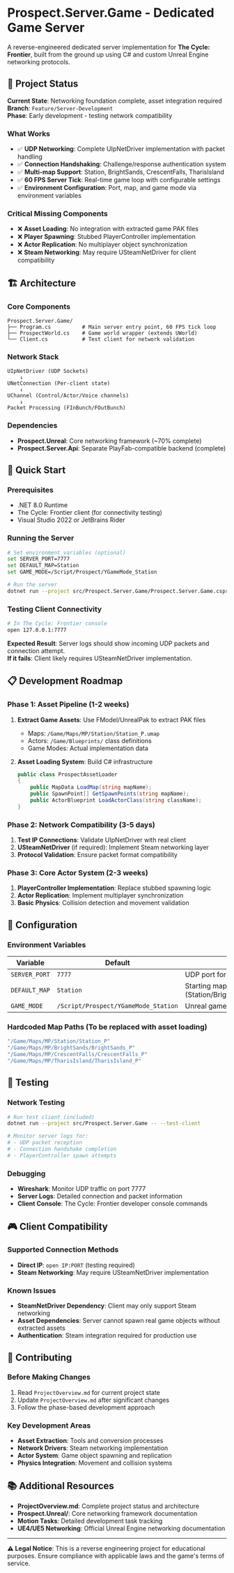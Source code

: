 # Prospect.Server.Game - Dedicated Game Server

A reverse-engineered dedicated server implementation for **The Cycle: Frontier**, built from the ground up using C# and custom Unreal Engine networking protocols.

## 🎯 Project Status

**Current State**: Networking foundation complete, asset integration required  
**Branch**: `Feature/Server-Development`  
**Phase**: Early development - testing network compatibility

### What Works
- ✅ **UDP Networking**: Complete UIpNetDriver implementation with packet handling
- ✅ **Connection Handshaking**: Challenge/response authentication system
- ✅ **Multi-map Support**: Station, BrightSands, CrescentFalls, TharisIsland
- ✅ **60 FPS Server Tick**: Real-time game loop with configurable settings
- ✅ **Environment Configuration**: Port, map, and game mode via environment variables

### Critical Missing Components
- ❌ **Asset Loading**: No integration with extracted game PAK files
- ❌ **Player Spawning**: Stubbed PlayerController implementation
- ❌ **Actor Replication**: No multiplayer object synchronization
- ❌ **Steam Networking**: May require USteamNetDriver for client compatibility

## 🏗️ Architecture

### Core Components
```
Prospect.Server.Game/
├── Program.cs          # Main server entry point, 60 FPS tick loop
├── ProspectWorld.cs    # Game world wrapper (extends UWorld)
└── Client.cs           # Test client for network validation
```

### Network Stack
```
UIpNetDriver (UDP Sockets)
    ↓
UNetConnection (Per-client state)
    ↓
UChannel (Control/Actor/Voice channels)
    ↓
Packet Processing (FInBunch/FOutBunch)
```

### Dependencies
- **Prospect.Unreal**: Core networking framework (~70% complete)
- **Prospect.Server.Api**: Separate PlayFab-compatible backend (complete)

## 🚀 Quick Start

### Prerequisites
- .NET 8.0 Runtime
- The Cycle: Frontier client (for connectivity testing)
- Visual Studio 2022 or JetBrains Rider

### Running the Server
```bash
# Set environment variables (optional)
set SERVER_PORT=7777
set DEFAULT_MAP=Station
set GAME_MODE=/Script/Prospect/YGameMode_Station

# Run the server
dotnet run --project src/Prospect.Server.Game/Prospect.Server.Game.csproj
```

### Testing Client Connectivity
```bash
# In The Cycle: Frontier console
open 127.0.0.1:7777
```

**Expected Result**: Server logs should show incoming UDP packets and connection attempt.  
**If it fails**: Client likely requires USteamNetDriver implementation.

## 📋 Development Roadmap

### Phase 1: Asset Pipeline (1-2 weeks)
1. **Extract Game Assets**: Use FModel/UnrealPak to extract PAK files
   - Maps: `/Game/Maps/MP/Station/Station_P.umap`
   - Actors: `/Game/Blueprints/` class definitions
   - Game Modes: Actual implementation data

2. **Asset Loading System**: Build C# infrastructure
   ```csharp
   public class ProspectAssetLoader
   {
       public MapData LoadMap(string mapName);
       public SpawnPoint[] GetSpawnPoints(string mapName);
       public ActorBlueprint LoadActorClass(string className);
   }
   ```

### Phase 2: Network Compatibility (3-5 days)
1. **Test IP Connections**: Validate UIpNetDriver with real client
2. **USteamNetDriver** (if required): Implement Steam networking layer
3. **Protocol Validation**: Ensure packet format compatibility

### Phase 3: Core Actor System (2-3 weeks)
1. **PlayerController Implementation**: Replace stubbed spawning logic
2. **Actor Replication**: Implement multiplayer synchronization
3. **Basic Physics**: Collision detection and movement validation

## 🔧 Configuration

### Environment Variables
| Variable | Default | Description |
|----------|---------|-------------|
| `SERVER_PORT` | `7777` | UDP port for game connections |
| `DEFAULT_MAP` | `Station` | Starting map (Station/BrightSands/CrescentFalls/TharisIsland) |
| `GAME_MODE` | `/Script/Prospect/YGameMode_Station` | Unreal game mode path |

### Hardcoded Map Paths (To be replaced with asset loading)
```csharp
"/Game/Maps/MP/Station/Station_P"
"/Game/Maps/MP/BrightSands/BrightSands_P"  
"/Game/Maps/MP/CrescentFalls/CrescentFalls_P"
"/Game/Maps/MP/TharisIsland/TharisIsland_P"
```

## 🧪 Testing

### Network Testing
```bash
# Run test client (included)
dotnet run --project src/Prospect.Server.Game -- --test-client

# Monitor server logs for:
# - UDP packet reception
# - Connection handshake completion
# - PlayerController spawn attempts
```

### Debugging
- **Wireshark**: Monitor UDP traffic on port 7777
- **Server Logs**: Detailed connection and packet information
- **Client Console**: The Cycle: Frontier developer console commands

## 🎮 Client Compatibility

### Supported Connection Methods
- **Direct IP**: `open IP:PORT` (testing required)
- **Steam Networking**: May require USteamNetDriver implementation

### Known Issues
- **SteamNetDriver Dependency**: Client may only support Steam networking
- **Asset Dependencies**: Server cannot spawn real game objects without extracted assets
- **Authentication**: Steam integration required for production use

## 🔨 Contributing

### Before Making Changes
1. Read `ProjectOverview.md` for current project state
2. Update `ProjectOverview.md` after significant changes
3. Follow the phase-based development approach

### Key Development Areas
- **Asset Extraction**: Tools and conversion processes
- **Network Drivers**: Steam networking implementation  
- **Actor System**: Game object spawning and replication
- **Physics Integration**: Movement and collision systems

## 📚 Additional Resources

- **ProjectOverview.md**: Complete project status and architecture
- **Prospect.Unreal/**: Core networking framework documentation
- **Motion Tasks**: Detailed development task tracking
- **UE4/UE5 Networking**: Official Unreal Engine networking documentation

---

**⚠️ Legal Notice**: This is a reverse engineering project for educational purposes. Ensure compliance with applicable laws and the game's terms of service. 